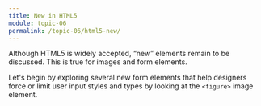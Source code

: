 ```yaml
---
title: New in HTML5
module: topic-06
permalink: /topic-06/html5-new/
---
```


<div class="divider-heading"></div>

Although HTML5 is widely accepted, “new” elements remain to be discussed. This is true for images and form elements.

Let's begin by exploring several new form elements that help designers force or limit user input styles and types by looking at the `<figure>` image element.
